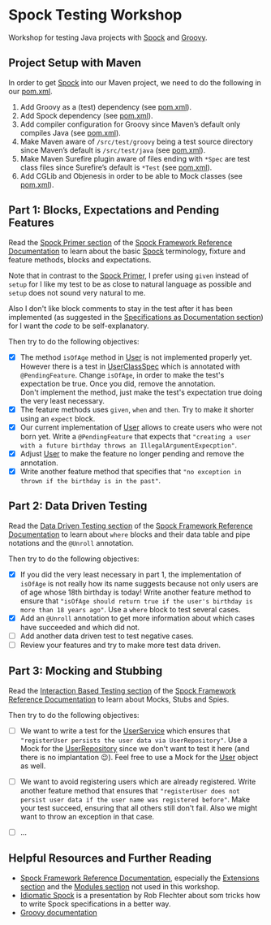 Spock Testing Workshop
======================
Workshop for testing Java projects with [Spock] and [Groovy].

Project Setup with Maven
------------------------
In order to get [Spock] into our Maven project, we need to do the following in our [pom.xml].

1. Add Groovy as a (test) dependency (see [pom.xml](pom.xml#L27-L32)).
2. Add Spock dependency (see [pom.xml](pom.xml#L34-L39)).
3. Add compiler configuration for Groovy since Maven’s default only compiles Java (see [pom.xml](pom.xml#L94-L120)).
4. Make Maven aware of `/src/test/groovy` being a test source directory since Maven’s default is `/src/test/java` (see [pom.xml](pom.xml#L76-L77)).
5. Make Maven Surefire plugin aware of files ending with `*Spec` are test class files since Surefire’s default is `*Test` (see [pom.xml](pom.xml#L122-L133)).
6. Add CGLib and Objenesis in order to be able to Mock classes (see [pom.xml](pom.xml#L41-L57)).

Part 1: Blocks, Expectations and Pending Features
-------------------------------------------------
Read the [Spock Primer section] of the [Spock Framework Reference Documentation] to learn about the basic [Spock] terminology, fixture and feature methods, blocks and expectations.

Note that in contrast to the [Spock Primer][Spock Primer section], I prefer using `given` instead of `setup` for I like my test to be as close to natural language as possible and `setup` does not sound very natural to me.

Also I don't like block comments to stay in the test after it has been implemented (as suggested in the [Specifications as Documentation section]) for I want the *code* to be self-explanatory.

Then try to do the following objectives:
- [x] The method `isOfAge` method in [User] is not implemented properly yet. However there is a test in [UserClassSpec] which is annotated with `@PendingFeature`. Change `isOfAge`, in order to make the test's expectation be true. Once you did, remove the annotation.<br/>
  Don't implement the method, just make the test's expectation true doing the very least necessary.
- [x] The feature methods uses `given`, `when` and `then`. Try to make it shorter using an `expect` block.
- [x] Our current implementation of [User] allows to create users who were not born yet. Write a `@PendingFeature` that expects that `"creating a user with a future birthday throws an IllegalArgumentExpecption"`.
- [x] Adjust [User] to make the feature no longer pending and remove the annotation.
- [x] Write another feature method that specifies that `"no exception in thrown if the birthday is in the past"`.

Part 2: Data Driven Testing
---------------------------
Read the [Data Driven Testing section] of the [Spock Framework Reference Documentation] to learn about `where` blocks and their data table and pipe notations and the `@Unroll` annotation.

Then try to do the following objectives:
- [x] If you did the very least necessary in part 1, the implementation of `isOfAge` is not really how its name suggests because not only users are of age whose 18th birthday is today! Write another feature method to ensure that `"isOfAge should return true if the user's birthday is more than 18 years ago"`. Use a `where` block to test several cases.
- [x] Add an `@Unroll` annotation to get more information about which cases have succeeded and which did not.
- [ ] Add another data driven test to test negative cases.
- [ ] Review your features and try to make more test data driven.

Part 3: Mocking and Stubbing
----------------------------
Read the [Interaction Based Testing section] of the [Spock Framework Reference Documentation] to learn about Mocks, Stubs and Spies.

Then try to do the following objectives:
- [ ] We want to write a test for the [UserService] which ensures that `"registerUser persists the user data via UserRepository"`. Use a Mock for the [UserRepository] since we don't want to test it here (and there is no implantation 😉). Feel free to use a Mock for the [User] object as well.
- [ ] We want to avoid registering users which are already registered. Write another feature method that ensures that `"registerUser does not persist user data if the user name was registered before"`. Make your test succeed, ensuring that all others still don't fail. Also we might want to throw an exception in that case.
- [ ] ...


Helpful Resources and Further Reading
-------------------------------------
* [Spock Framework Reference Documentation], especially the [Extensions section] and the [Modules section] not used in this workshop.
* [Idiomatic Spock] is a presentation by Rob Flechter about som tricks how to write Spock specifications in a better way.
* [Groovy documentation]


[Groovy]: <http://www.groovy-lang.org/>
[Groovy documentation]: <http://www.groovy-lang.org/documentation.html>

[Spock]: <http://spockframework.org/>
[Spock Framework Reference Documentation]: <http://docs.spockframework.org/>
[Spock Primer section]: <http://spockframework.org/spock/docs/1.1-rc-3/spock_primer.html>
[Specifications as Documentation section]: <http://spockframework.org/spock/docs/1.1-rc-3/spock_primer.html#specs-as-doc>
[Data Driven Testing section]: <http://spockframework.org/spock/docs/1.1-rc-3/data_driven_testing.html>
[Interaction Based Testing section]: <http://spockframework.org/spock/docs/1.1-rc-3/interaction_based_testing.html>
[Extensions section]: <http://spockframework.org/spock/docs/1.1-rc-3/extensions.html>
[Modules section]: <http://spockframework.org/spock/docs/1.1-rc-3/modules.html>

[Idiomatic Spock]: <https://github.com/robfletcher/idiomatic-spock/blob/master/Idiomatic%20Spock.pdf>

[pom.xml]: <pom.xml>

[User]: <src/main/java/de/assertagile/workshop/spocktesting/User.java>
[UserClassSpec]: <src/test/groovy/de/assertagile/workshop/spocktesting/UserClassSpec.groovy>
[UserEntity]: <src/main/java/de/assertagile/workshop/spocktesting/UserEntity.java>
[UserRepository]: <src/main/java/de/assertagile/workshop/spocktesting/UserRepository.java>
[UserService]: <src/main/java/de/assertagile/workshop/spocktesting/UserService.java>
[UserServiceClassSpec]: <src/test/groovy/de/assertagile/workshop/spocktesting/UserServiceClassSpec.groovy>
